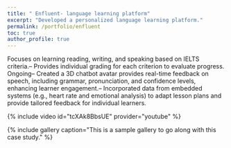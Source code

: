 ```yaml
---
title: " Enfluent- language learning platform"
excerpt: "Developed a personalized language learning platform."
permalink: /portfolio/enfluent
toc: true
author_profile: true
---
```

 
 Focuses on learning reading, writing, and speaking based on IELTS criteria.– Provides individual grading for each criterion to evaluate progress.
 Ongoing– Created a 3D chatbot avatar provides real-time feedback on speech, including grammar, pronunciation, and confidence levels,
 enhancing learner engagement.– Incorporated data from embedded systems (e.g., heart rate and emotional analysis) to adapt lesson plans and provide tailored
 feedback for individual learners.

{% include video id="tcXAk8BbsUE" provider="youtube" %}

{% include gallery caption="This is a sample gallery to go along with this case study." %}